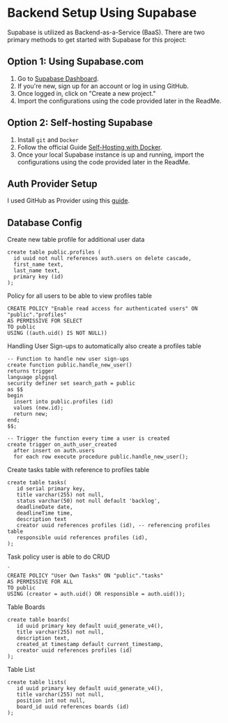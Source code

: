 # Backend Setup Using Supabase

Supabase is utilized as Backend-as-a-Service (BaaS). There are two primary methods to get started with Supabase for this project:

## Option 1: Using Supabase.com

1. Go to [Supabase Dashboard](https://supabase.com/dashboard/).
2. If you're new, sign up for an account or log in using GitHub.
3. Once logged in, click on "Create a new project."
4. Import the configurations using the code provided later in the ReadMe.

## Option 2: Self-hosting Supabase

1. Install `git` and `Docker`
2. Follow the official Guide [Self-Hosting with Docker](https://supabase.com/docs/guides/self-hosting/docker).
3. Once your local Supabase instance is up and running, import the configurations using the code provided later in the ReadMe.

## Auth Provider Setup

I used GitHub as Provider using this [guide](https://supabase.com/docs/guides/auth/social-login/auth-github).

## Database Config

Create new table profile for additional user data

```
create table public.profiles (
  id uuid not null references auth.users on delete cascade,
  first_name text,
  last_name text,
  primary key (id)
);
```

Policy for all users to be able to view profiles table

```
CREATE POLICY "Enable read access for authenticated users" ON "public"."profiles"
AS PERMISSIVE FOR SELECT
TO public
USING ((auth.uid() IS NOT NULL))
```

Handling User Sign-ups to automatically also create a profiles table

```
-- Function to handle new user sign-ups
create function public.handle_new_user()
returns trigger
language plpgsql
security definer set search_path = public
as $$
begin
  insert into public.profiles (id)
  values (new.id);
  return new;
end;
$$;

-- Trigger the function every time a user is created
create trigger on_auth_user_created
  after insert on auth.users
  for each row execute procedure public.handle_new_user();
```

Create tasks table with reference to profiles table

```
create table tasks(
   id serial primary key,
   title varchar(255) not null,
   status varchar(50) not null default 'backlog',
   deadlineDate date,
   deadlineTime time,
   description text
   creator uuid references profiles (id), -- referencing profiles table
   responsible uuid references profiles (id),
);
```

Task policy user is able to do CRUD

```
`
CREATE POLICY "User Own Tasks" ON "public"."tasks"
AS PERMISSIVE FOR ALL
TO public
USING (creator = auth.uid() OR responsible = auth.uid());
```

Table Boards

```
create table boards(
   id uuid primary key default uuid_generate_v4(),
   title varchar(255) not null,
   description text,
   created_at timestamp default current_timestamp,
   creator uuid references profiles (id)
);
```

Table List

```
create table lists(
   id uuid primary key default uuid_generate_v4(),
   title varchar(255) not null,
   position int not null,
   board_id uuid references boards (id)
);
```